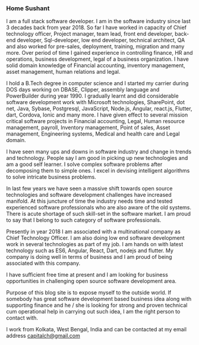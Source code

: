 ### Home Sushant

I am a full stack software developer. I am in the software industry since last 3 decades back from year 2018. So far I have worked in capacity of Chief technology officer, Project manager, team lead, front end developer, back-end developer, Sql-developer, low end developer, technical architect, QA and also worked for pre-sales, deployment, training, migration and many more. Over period of time I gained experience in controlling finance, HR and operations, business development, legal of a business organization. I have solid domain knowledge of Financial accounting, inventory management, asset management, human relations and legal.

I hold a B.Tech degree in computer science and I started my carrier during DOS days working on DBASE, Clipper, assembly language and PowerBuilder during year 1990. I gradually learnt and did considerable software development work with  Microsoft technologies, SharePoint, dot net, Java, Sybase, Postgresql, JavaScript, Node.js, Angular, react.js, Flutter, dart, Cordova, Ionic and many more. I have given effect to several mission critical software projects in Financial accounting, Legal, Human resource management, payroll, Inventory management, Point of sales, Asset management, Engineering systems, Medical and health care and Legal domain.

I have seen many ups and downs in software industry and change in trends and technology. People say I am good in picking up new technologies and am a good self learner. I solve complex software problems after decomposing them to simple ones.  I excel in devising intelligent algorithms to solve intricate business problems.

In last few years we have seen a massive shift towards open source technologies and software development challenges have increased manifold. At this juncture of time the industry needs time and tested experienced software professionals who are also aware of the old systems. There is acute shortage of such skill-set in the software market. I am proud to say that I belong to such category of software professionals.

Presently in year 2018 I am associated with a multinational company as Chief Technology Officer. I am also doing low end software development work in several technologies as part of my job. I am hands on with latest technology such as ES6, Angular, React, Dart, nodejs and flutter. My company is doing well in terms of business and I am proud of being associated with this company.

I have sufficient free time at present and I am looking for business opportunities in challenging open source software development area.

Purpose of this blog site is to expose myself to the outside world. If somebody has great software development based business idea along with supporting finance and he / she is looking for strong and proven technical cum operational help in carrying out such idea, I am the right person to contact with.

I work from Kolkata, West Bengal, India and can be contacted at my email address capitalch@gmail.com
